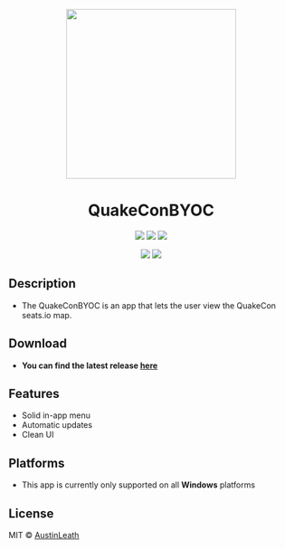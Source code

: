
<p align="center">
  <img src="home/images/quakecon2018.png" width="300"/>
  <h1 align="center">QuakeConBYOC</h3>
  <p align="center">
    <img src="https://img.shields.io/github/release/austinleath/quakeconbyoc.svg" />
      <a href="https://www.paypal.com/cgi-bin/webscr?cmd=_s-xclick&hosted_button_id=3NS3ZERCW9GD8">
      <img src="https://img.shields.io/badge/Donate-PayPal-green.svg"/></a>
    <img src="https://img.shields.io/david/austinleath/quakeconbyoc.svg" />
  </p>
  <p align="center">
    <img src="https://img.shields.io/github/downloads/AustinLeath/quakeconbyoc/total.svg" />
    <img src="https://img.shields.io/github/license/austinleath/quakeconbyoc.svg" />
  </p>
</p>

## Description
- The QuakeConBYOC is an app that lets the user view the QuakeCon seats.io map.

## Download
- **You can find the latest release <u>[here](https://www.github.com/austinleath/quakeconbyoc/releases/latest)**</u>

## Features
- Solid in-app menu
- Automatic updates
- Clean UI

## Platforms
- This app is currently only supported on all **Windows** platforms

## License
MIT © <u>[AustinLeath](https://github.com/AustinLeath/quakeconbyoc/blob/master/LICENSE)</u>
